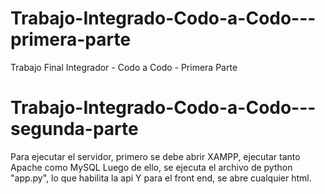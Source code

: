 # Trabajo-Integrado-Codo-a-Codo---primera-parte
Trabajo Final Integrador - Codo a Codo - Primera Parte

# Trabajo-Integrado-Codo-a-Codo---segunda-parte
Para ejecutar el servidor, primero se debe abrir XAMPP, ejecutar tanto Apache como MySQL
Luego de ello, se ejecuta el archivo de python "app.py", lo que habilita la api
Y para el front end, se abre cualquier html.